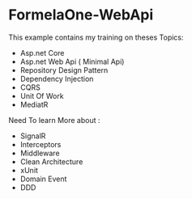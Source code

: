 # FormelaOne-WebApi

This example contains my training on theses Topics: 

-	Asp.net Core
-	Asp.net Web Api ( Minimal Api)
-	Repository Design Pattern
-	Dependency Injection
-	CQRS
-	Unit Of Work
-	MediatR


Need To learn More about :

-	SignalR
-	Interceptors
-	Middleware
-	Clean Architecture
-	xUnit
-	Domain Event
-	DDD

